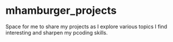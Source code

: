 # mhamburger_projects

Space for me to share my projects as I explore various topics I find interesting and sharpen my pcoding skills.
